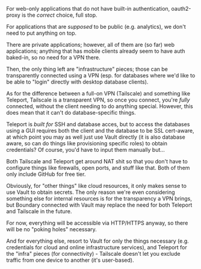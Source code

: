 For web-only applications that do not have built-in authentication, oauth2-proxy is the _correct_ choice, full stop.

For applications that are _supposed_ to be public (e.g. analytics), we don't need to put anything on top.

There are private applications; however, all of them are (so far) web applications; anything that has mobile clients already seem to have auth baked-in, so no need for a VPN there.

Then, the only thing left are "infrastructure" pieces; those can be transparently connected using a VPN (esp. for databases where we'd like to be able to "login" directly with desktop database clients).

As for the difference between a full-on VPN (Tailscale) and something like Teleport, Tailscale is a transparent VPN, so once you connect, you're _fully_ connected, without the client needing to do anything special. However, this does mean that it can't do database-specific things.

Teleport is _built for_ SSH and database acces, but to access the databases using a GUI requires both the client and the database to be SSL cert-aware, at which point you may as well just use Vault directly (it is also database aware, so can do things like provisioning specific roles) to obtain credentials? Of course, you'd have to input them manually but...

Both Tailscale and Teleport get around NAT shit so that you don't have to configure things like firewalls, open ports, and stuff like that. Both of them only include GitHub for free tier.

Obviously, for "other things" like cloud resources, it only makes sense to use Vault to obtain secrets. The only reason we're even considering something else for internal resources is for the transparency a VPN brings, but Boundary connected with Vault may replace the need for both Teleport and Tailscale in the future.

For now, everything will be accessible via HTTP/HTTPS anyway, so there will be no "poking holes" necessary.

And for everything else, resort to Vault for only the things necessary (e.g. credentials for cloud and online infrastructure services), and Teleport for the "infra" pieces (for connectivity) - Tailscale doesn't let you exclude traffic from one device to another (it's user-based).
